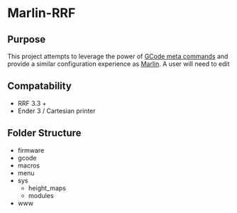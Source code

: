 # Marlin-RRF

## Purpose 
This project attempts to leverage the power of [GCode meta commands](https://docs.duet3d.com/en/User_manual/Reference/Gcode_meta_commands) and provide a similar configuration experience as [Marlin](https://marlinfw.org/). A user will need to edit 

## Compatability
- RRF 3.3 +
- Ender 3 / Cartesian printer

## Folder Structure
- firmware
- gcode
- macros
- menu 
- sys
    - height_maps
    - modules
- www
